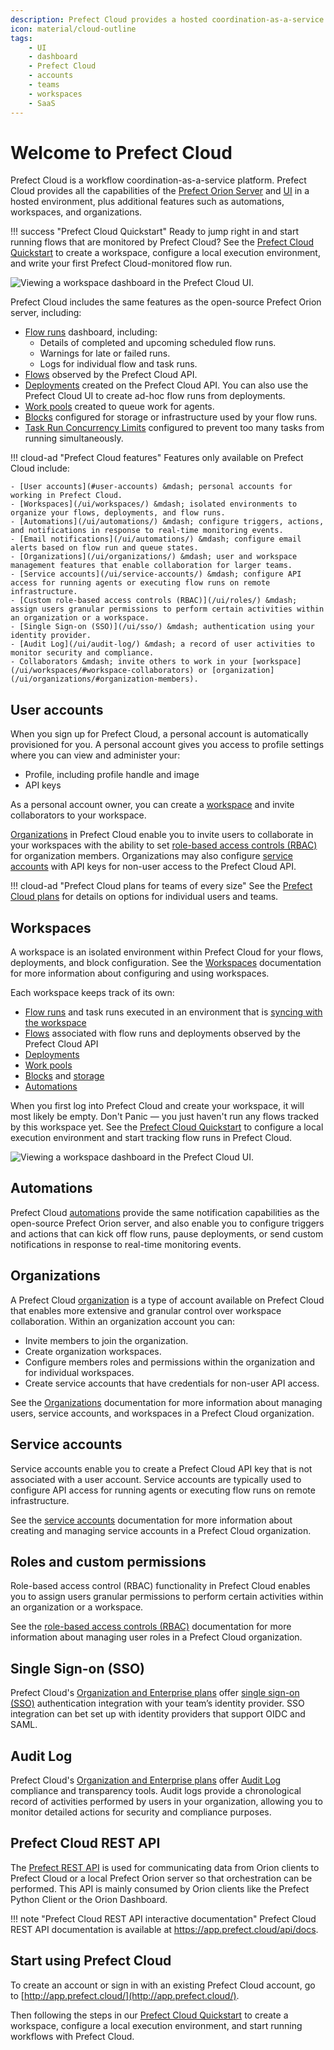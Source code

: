 ```yaml
---
description: Prefect Cloud provides a hosted coordination-as-a-service platform for your workflows.
icon: material/cloud-outline
tags:
    - UI
    - dashboard
    - Prefect Cloud
    - accounts
    - teams
    - workspaces
    - SaaS
---
```


# Welcome to Prefect Cloud <span class="badge cloud"></span>

Prefect Cloud is a workflow coordination-as-a-service platform. Prefect Cloud provides all the capabilities of the [Prefect Orion Server](https://docs.prefect.io/tutorials/orion/?h=server#running-the-prefect-server) and [UI](/ui/overview/) in a hosted environment, plus additional features such as automations, workspaces, and organizations.

!!! success "Prefect Cloud Quickstart"
    Ready to jump right in and start running flows that are monitored by Prefect Cloud? See the [Prefect Cloud Quickstart](/ui/cloud-quickstart/) to create a workspace, configure a local execution environment, and write your first Prefect Cloud-monitored flow run.

![Viewing a workspace dashboard in the Prefect Cloud UI.](../img/ui/cloud-workspace-dashboard.png)

Prefect Cloud includes the same features as the open-source Prefect Orion server, including:

- [Flow runs](/ui/flow-runs/) dashboard, including:
    - Details of completed and upcoming scheduled flow runs.
    - Warnings for late or failed runs.
    - Logs for individual flow and task runs.
- [Flows](/ui/flows/) observed by the Prefect Cloud API. 
- [Deployments](/ui/deployments/) created on the Prefect Cloud API. You can also use the Prefect Cloud UI to create ad-hoc flow runs from deployments.
- [Work pools](/ui/work-pools/) created to queue work for agents.
- [Blocks](/ui/blocks/) configured for storage or infrastructure used by your flow runs.
- [Task Run Concurrency Limits](/ui/task-concurrency/) configured to prevent too many tasks from running simultaneously.

!!! cloud-ad "Prefect Cloud features"
    Features only available on Prefect Cloud include:

    - [User accounts](#user-accounts) &mdash; personal accounts for working in Prefect Cloud. 
    - [Workspaces](/ui/workspaces/) &mdash; isolated environments to organize your flows, deployments, and flow runs.
    - [Automations](/ui/automations/) &mdash; configure triggers, actions, and notifications in response to real-time monitoring events.
    - [Email notifications](/ui/automations/) &mdash; configure email alerts based on flow run and queue states.
    - [Organizations](/ui/organizations/) &mdash; user and workspace management features that enable collaboration for larger teams.
    - [Service accounts](/ui/service-accounts/) &mdash; configure API access for running agents or executing flow runs on remote infrastructure.
    - [Custom role-based access controls (RBAC)](/ui/roles/) &mdash; assign users granular permissions to perform certain activities within an organization or a workspace.
    - [Single Sign-on (SSO)](/ui/sso/) &mdash; authentication using your identity provider.
    - [Audit Log](/ui/audit-log/) &mdash; a record of user activities to monitor security and compliance.
    - Collaborators &mdash; invite others to work in your [workspace](/ui/workspaces/#workspace-collaborators) or [organization](/ui/organizations/#organization-members).

## User accounts

When you sign up for Prefect Cloud, a personal account is automatically provisioned for you. A personal account gives you access to profile settings where you can view and administer your: 

- Profile, including profile handle and image
- API keys

As a personal account owner, you can create a [workspace](#workspaces) and invite collaborators to your workspace. 

[Organizations](#organizations) in Prefect Cloud enable you to invite users to collaborate in your workspaces with the ability to set [role-based access controls (RBAC)](#roles-and-custom-permissions) for organization members. Organizations may also configure [service accounts](#service-accounts) with API keys for non-user access to the Prefect Cloud API.

!!! cloud-ad "Prefect Cloud plans for teams of every size"
    See the [Prefect Cloud plans](https://www.prefect.io/pricing/) for details on options for individual users and teams.

## Workspaces

A workspace is an isolated environment within Prefect Cloud for your flows, deployments, and block configuration. See the [Workspaces](/ui/workspaces/) documentation for more information about configuring and using workspaces.

Each workspace keeps track of its own:

- [Flow runs](/ui/flow-runs/) and task runs executed in an environment that is [syncing with the workspace](/ui/cloud/#workspaces)
- [Flows](/concepts/flows/) associated with flow runs and deployments observed by the Prefect Cloud API
- [Deployments](/concepts/deployments/)
- [Work pools](/concepts/work-pools/)
- [Blocks](/ui/blocks/) and [storage](/concepts/storage/)
- [Automations](/ui/automations/)

When you first log into Prefect Cloud and create your workspace, it will most likely be empty. Don't Panic &mdash; you just haven't run any flows tracked by this workspace yet. See the [Prefect Cloud Quickstart](/ui/cloud-quickstart/) to configure a local execution environment and start tracking flow runs in Prefect Cloud. 

![Viewing a workspace dashboard in the Prefect Cloud UI.](../img/ui/cloud-new-workspace.png)

## Automations

Prefect Cloud [automations](/ui/automations/) provide the same notification capabilities as the open-source Prefect Orion server, and also enable you to configure triggers and actions that can kick off flow runs, pause deployments, or send custom notifications in response to real-time monitoring events. 

## Organizations <span class="badge orgs"></span>

A Prefect Cloud [organization](/ui/organizations/) is a type of account available on Prefect Cloud that enables more extensive and granular control over workspace collaboration. Within an organization account you can:

- Invite members to join the organization.
- Create organization workspaces.
- Configure members roles and permissions within the organization and for individual workspaces.
- Create service accounts that have credentials for non-user API access.

See the [Organizations](/ui/organizations/) documentation for more information about managing users, service accounts, and workspaces in a Prefect Cloud organization.

## Service accounts <span class="badge orgs"></span>

Service accounts enable you to create a Prefect Cloud API key that is not associated with a user account. Service accounts are typically used to configure API access for running agents or executing flow runs on remote infrastructure. 

See the [service accounts](/ui/service-accounts/) documentation for more information about creating and managing service accounts in a Prefect Cloud organization.

## Roles and custom permissions <span class="badge orgs"></span>

Role-based access control (RBAC) functionality in Prefect Cloud enables you to assign users granular permissions to perform certain activities within an organization or a workspace.

See the [role-based access controls (RBAC)](/ui/roles/) documentation for more information about managing user roles in a Prefect Cloud organization.

## Single Sign-on (SSO) <span class="badge orgs"></span> <span class="badge enterprise"></span>

Prefect Cloud's [Organization and Enterprise plans](https://www.prefect.io/pricing) offer [single sign-on (SSO)](/ui/sso/) authentication integration with your team’s identity provider. SSO integration can bet set up with identity providers that support OIDC and SAML.

## Audit Log <span class="badge orgs"></span> <span class="badge enterprise"></span>

Prefect Cloud's [Organization and Enterprise plans](https://www.prefect.io/pricing) offer [Audit Log](/ui/audit-log/) compliance and transparency tools. Audit logs provide a chronological record of activities performed by users in your organization, allowing you to monitor detailed actions for security and compliance purposes. 

## Prefect Cloud REST API

The [Prefect REST API](/api-ref/rest-api/) is used for communicating data from Orion clients to Prefect Cloud or a local Prefect Orion server so that orchestration can be performed. This API is mainly consumed by Orion clients like the Prefect Python Client or the Orion Dashboard.

!!! note "Prefect Cloud REST API interactive documentation"
    Prefect Cloud REST API documentation is available at <a href="https://app.prefect.cloud/api/docs" target="_blank">https://app.prefect.cloud/api/docs</a>.


## Start using Prefect Cloud

To create an account or sign in with an existing Prefect Cloud account, go to [http://app.prefect.cloud/](http://app.prefect.cloud/).

Then following the steps in our [Prefect Cloud Quickstart](/ui/cloud-quickstart/) to create a workspace, configure a local execution environment, and start running workflows with Prefect Cloud.